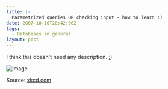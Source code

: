 ```yaml
---
title: |-
  Parametrized queries OR checking input - how to learn :)
date: 2007-10-10T20:42:00Z
tags:
  - Databases in general
layout: post
---
```

I think this doesn't need any description. ;)

![image](http://imgs.xkcd.com/comics/exploits_of_a_mom.png)

Source: [xkcd.com][1]

[1]: http://xkcd.com/